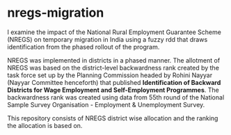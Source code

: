 # nregs-migration
I examine the impact of the National Rural Employment Guarantee Scheme (NREGS) on temporary migration in India using a fuzzy rdd that draws identification from the phased rollout of the program.


NREGS was implemented in districts in a phased manner. The allotment of NREGS was based on the district-level backwardness rank created by the task force set up by the Planning Commission headed by Rohini Nayyar (Nayyar Committee henceforth) that published **Identification of Backward Districts for Wage Employment and Self-Employment Programmes**. The backwardness rank was created using data from 55th round of the National Sample Survey Organisation - Employment & Unemployment Survey. 

This repository consists of NREGS district wise allocation and the ranking the allocation is based on. 
